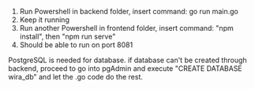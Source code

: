 1. Run Powershell in backend folder, insert command: go run main.go
2. Keep it running
3. Run another Powershell in frontend folder, insert command: "npm install", then "npm run serve"
4. Should be able to run on port 8081

PostgreSQL is needed for database.
if database can't be created through backend, proceed to go into pgAdmin and execute "CREATE DATABASE wira_db" and let the .go code do the rest.

